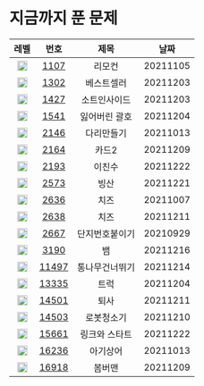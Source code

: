 # 지금까지 푼 문제

<!-- Bronze : 5(1), 4(2), 3(3), 2(4), 1(5) -->
<!-- Silver : 5(6), 4(7), 3(8), 2(9), 1(10) -->
<!-- Gold : 5(11), 4(12), 3(13), 2(14), 1(15) -->
<!-- <img src="https://static.solved.ac/tier_small/*LEVEL*.svg" height="18px" /> | [*NO*](http://noj.am/*NO*) | *TITLE* -->

레벨 | 번호 | 제목 | 날짜
:-: | :-: | :-: | :-:
<img src="https://static.solved.ac/tier_small/11.svg" height="18px"/> | [1107](http://noj.am/1107) | 리모컨 | 20211105
<img src="https://static.solved.ac/tier_small/7.svg" height="18px"/> | [1302](http://noj.am/1302) | 베스트셀러 | 20211203
<img src="https://static.solved.ac/tier_small/6.svg" height="18px"/> | [1427](http://noj.am/1427) | 소트인사이드 | 20211203
<img src="https://static.solved.ac/tier_small/9.svg" height="18px"/> | [1541](http://noj.am/1541) | 잃어버린 괄호 | 20211204
<img src="https://static.solved.ac/tier_small/13.svg" height="18px"/> | [2146](http://noj.am/2146) | 다리만들기 | 20211013
<img src="https://static.solved.ac/tier_small/7.svg" height="18px"/> | [2164](http://noj.am/2164) | 카드2 | 20211209
<img src="https://static.solved.ac/tier_small/8.svg" height="18px"/> | [2193](http://noj.am/2193) | 이친수 | 20211222
<img src="https://static.solved.ac/tier_small/10.svg" height="18px"/> | [2573](http://noj.am/2573) | 빙산 | 20211221
<img src="https://static.solved.ac/tier_small/11.svg" height="18px"/> | [2636](http://noj.am/2636) | 치즈 | 20211007
<img src="https://static.solved.ac/tier_small/12.svg" height="18px"/> | [2638](http://noj.am/2638) | 치즈 | 20211211
<img src="https://static.solved.ac/tier_small/10.svg" height="18px"/> | [2667](http://noj.am/2667) | 단지번호붙이기 | 20210929
<img src="https://static.solved.ac/tier_small/11.svg" height="18px"/> | [3190](http://noj.am/3190) | 뱀 | 20211216
<img src="https://static.solved.ac/tier_small/10.svg" height="18px"/> | [11497](http://noj.am/11497) | 통나무건너뛰기 | 20211214
<img src="https://static.solved.ac/tier_small/10.svg" height="18px"/> | [13335](http://noj.am/13335) | 트럭 | 20211204
<img src="https://static.solved.ac/tier_small/8.svg" height="18px"/> | [14501](http://noj.am/14501) | 퇴사 | 20211211
<img src="https://static.solved.ac/tier_small/11.svg" height="18px"/> | [14503](http://noj.am/14503) | 로봇청소기 | 20211210
<img src="https://static.solved.ac/tier_small/10.svg" height="18px"/> | [15661](http://noj.am/15661) | 링크와 스타트 | 20211222
<img src="https://static.solved.ac/tier_small/12.svg" height="18px"/> | [16236](http://noj.am/16236) | 아기상어 | 20211013
<img src="https://static.solved.ac/tier_small/12.svg" height="18px"/> | [16918](http://noj.am/16918) | 봄버맨 | 20211209




